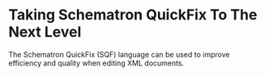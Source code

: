 # Taking Schematron QuickFix To The Next Level
The Schematron QuickFix (SQF) language can be used to improve efficiency and quality when editing XML documents. 
